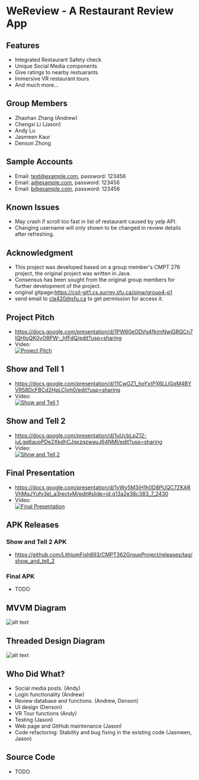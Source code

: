 # WeReview - A Restaurant Review App

## Features
* Integrated Restaurant Safety check
* Unique Social Media components
* Give ratings to nearby restuarants
* Immersive VR restaurant tours
* And much more...

## Group Members
* Zhaohan Zhang (Andrew) 
* Chengxi Li (Jason)
* Andy Lu
* Jasmeen Kaur
* Denson Zhong

## Sample Accounts
* Email: test@example.com, password: 123456
* Email: a@example.com, password: 123456
* Email: b@example.com, password: 123456

## Known Issues
* May crash if scroll too fast in list of restaurant caused by yelp API.
* Changing username will only shown to be changed in review details after refreshing.
 
## Acknowledgment
* This project was developed based on a group member's CMPT 276 project, the original project was written in Java. 
* Consensus has been sought from the original group members for further development of the project.
* original gitpage:https://csil-git1.cs.surrey.sfu.ca/pinw/group4-p1
* send email to cla420@sfu.ca to get permission for access it.

## Project Pitch
* https://docs.google.com/presentation/d/1PW60eODVg4fkimNwjGRQCn7IQHIoQK0vO8PW-_hfFdQ/edit?usp=sharing
* Video:  
[![Project Pitch](http://img.youtube.com/vi/wT05LbIq03k/0.jpg)](http://www.youtube.com/watch?v=wT05LbIq03k "Project Pitch")

## Show and Tell 1
* https://docs.google.com/presentation/d/11CwGZ1_hoYxtPX6LLlGqM4BYVR58DcFBCd2HpLCIoh0/edit?usp=sharing
* Video:  
[![Show and Tell 1](http://img.youtube.com/vi/5Npa1MFbv5w/0.jpg)](http://www.youtube.com/watch?v=5Npa1MFbv5w "Show and Tell 1")

## Show and Tell 2
* https://docs.google.com/presentation/d/1uUcbLpZ12-iuLgq6auoPDe2XkdhCJqxzqzwauJ64NMI/edit?usp=sharing
* Video:  
[![Show and Tell 2](http://img.youtube.com/vi/H5655FbNSE8/0.jpg)](https://www.youtube.com/watch?v=H5655FbNSE8 "Show and Tell 2")

## Final Presentation
* https://docs.google.com/presentation/d/1vWy5M3iH1h0D8PUQC7ZKARVhMqJYufv3el_a3rectvM/edit#slide=id.g13a2e38c383_7_2430
* Video:  
[![Final Presentation](http://img.youtube.com/vi/hE3EZI3LumE/0.jpg)](https://www.youtube.com/watch?v=hE3EZI3LumE "Final Presentation")

## APK Releases

### Show and Tell 2 APK
* https://github.com/LithiumFish893/CMPT362GroupProject/releases/tag/show_and_tell_2

### Final APK
* TODO

## MVVM Diagram
![alt text](https://cdn.discordapp.com/attachments/990729392441405513/996991599974285362/unknown.png)

## Threaded Design  Diagram
![alt text](https://cdn.discordapp.com/attachments/990729392441405513/1006341942088585266/unknown.png)


## Who Did What?
* Social media posts. (Andy)
* Login functionality (Andrew)
* Review database and functions. (Andrew, Denson)
* UI design  (Denson)
* VR Tour functions (Andy)
* Testing (Jason)
* Web page and GitHub maintenance (Jason)
* Code refactoring: Stability and bug fixing in the existing code (Jasmeen, Jason)

## Source Code
* TODO
